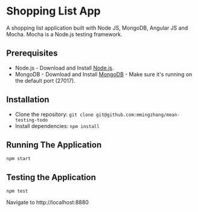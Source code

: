 # Shopping List App

A shopping list application built with Node JS, MongoDB, Angular JS and Mocha. Mocha is a Node.js testing framework.

## Prerequisites
* Node.js - Download and Install [Node.js](https://nodejs.org/en/download/). 
* MongoDB - Download and Install [MongoDB](http://www.mongodb.org/downloads) - Make sure it's running on the default port (27017).

## Installation
* Clone the repository: `git clone git@github.com:mmingzhang/mean-testing-todo`
* Install dependencies: `npm install`

## Running The Application 

  `npm start`

## Testing the Application  

  `npm test`

   Navigate to http://localhost:8880


